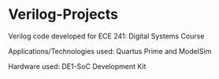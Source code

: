 # Verilog-Projects
Verilog code developed for ECE 241: Digital Systems Course

Applications/Technologies used: Quartus Prime and ModelSim

Hardware used: DE1-SoC Development Kit
